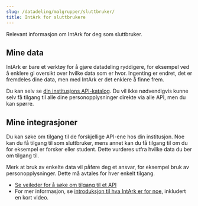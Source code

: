```yaml
---
slug: /datadeling/malgrupper/sluttbruker/
title: IntArk for sluttbrukere
---
```


Relevant informasjon om IntArk for deg som sluttbruker.

## Mine data

IntArk er bare et verktøy for å gjøre datadeling ryddigere, for eksempel ved
å enklere gi oversikt over hvilke data som er hvor. Ingenting er endret, det er
fremdeles dine data, men med IntArk er det enklere å finne frem.

Du kan selv se [din institusjons
API-katalog](/docs/datadeling/teknisk-plattform/oversikt). Du vil ikke
nødvendigvis kunne selv få tilgang til alle dine personopplysninger direkte via
alle API, men du kan spørre.

## Mine integrasjoner

Du kan søke om tilgang til de forskjellige API-ene hos din institusjon. Noe kan
du få tilgang til som sluttbruker, mens annet kan du få tilgang til om du for
eksempel er forsker eller student. Dette vurderes utfra hvilke data du ber om
tilgang til.

Merk at bruk av enkelte data vil påføre deg et ansvar, for eksempel bruk av
personopplysninger. Dette må avtales for hver enkelt tilgang.

- [Se veileder for å søke om tilgang til et API](/docs/datadeling/veiledere/api-manager/api-manager-be-om-tilgang)
- For mer informasjon, se [introduksjon til hva IntArk er for noe](https://www.uninett.no/Intark), inkludert en kort video.

